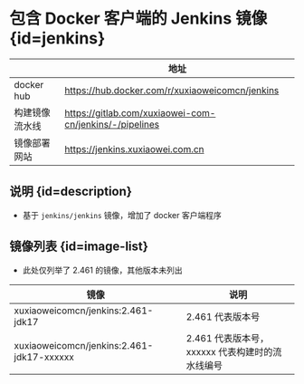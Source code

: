 # 包含 Docker 客户端的 Jenkins 镜像 {id=jenkins}

|            | 地址                                                      |
|------------|---------------------------------------------------------|
| docker hub | https://hub.docker.com/r/xuxiaoweicomcn/jenkins         |
| 构建镜像流水线    | https://gitlab.com/xuxiaowei-com-cn/jenkins/-/pipelines |
| 镜像部署网站     | https://jenkins.xuxiaowei.com.cn                        |

## 说明 {id=description}

- 基于 `jenkins/jenkins` 镜像，增加了 docker 客户端程序

## 镜像列表 {id=image-list}

- 此处仅列举了 2.461 的镜像，其他版本未列出

| 镜像                                        | 说明                             |
|-------------------------------------------|--------------------------------|
| xuxiaoweicomcn/jenkins:2.461-jdk17        | 2.461 代表版本号                    |
| xuxiaoweicomcn/jenkins:2.461-jdk17-xxxxxx | 2.461 代表版本号，xxxxxx 代表构建时的流水线编号 |

<style>

._image_xuxiaoweicomcn_jenkins #jenkins + table tr th:nth-child(1), 
._image_xuxiaoweicomcn_jenkins #jenkins + table tr td:nth-child(1) {
    min-width: 115px;
}

._image_xuxiaoweicomcn_jenkins #jenkins + table tr th:nth-child(2), 
._image_xuxiaoweicomcn_jenkins #jenkins + table tr td:nth-child(2) {
    min-width: 405px;
}

._image_xuxiaoweicomcn_jenkins table tr th:nth-child(1), 
._image_xuxiaoweicomcn_jenkins table tr td:nth-child(1) {
    min-width: 315px;
}

._image_xuxiaoweicomcn_jenkins table tr th:nth-child(2), 
._image_xuxiaoweicomcn_jenkins table tr td:nth-child(2) {
    min-width: 350px;
}

</style>